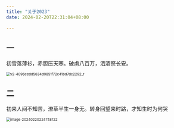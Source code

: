 ```yaml
---
title: "关于2023"
date: 2024-02-20T22:31:04+08:00

---
```


## 一

初雪落薄衫，赤胆压天寒。破虏八百万，洒酒祭长安。

<img src="http://inksnw.asuscomm.com:3001/blog/关于2023_bf9c2ed3abc9a69e27c18dca601b6b15.jpeg" alt="v2-4096cedd5634d9851f72c41bd7dc2292_r" style="zoom:67%;" />

## 二

初来人间不知苦，潦草半生一身无。转身回望来时路，才知生时为何哭

 <img src="http://inksnw.asuscomm.com:3001/blog/关于2023_ed2a4fc534950bbc43ce15063f66c471.png" alt="image-20240220224748122" style="zoom:67%;" />
